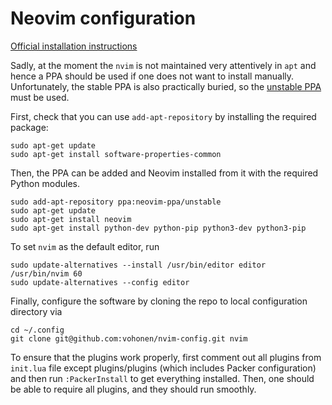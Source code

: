 # Neovim configuration

[Official installation instructions](https://github.com/neovim/neovim/wiki/Installing-Neovim)

Sadly, at the moment the `nvim` is not maintained very attentively in `apt` and hence a PPA should be used if one does not want to install manually. Unfortunately, the stable PPA is also practically buried, so the [unstable PPA](https://launchpad.net/~neovim-ppa/+archive/ubuntu/unstable) must be used.

First, check that you can use `add-apt-repository` by installing the required package:

```shell
sudo apt-get update
sudo apt-get install software-properties-common
```

Then, the PPA can be added and Neovim installed from it with the required Python modules. 

```shell
sudo add-apt-repository ppa:neovim-ppa/unstable
sudo apt-get update
sudo apt-get install neovim
sudo apt-get install python-dev python-pip python3-dev python3-pip
```

To set `nvim` as the default editor, run 

```shell
sudo update-alternatives --install /usr/bin/editor editor /usr/bin/nvim 60
sudo update-alternatives --config editor
```


Finally, configure the software by cloning the repo to local configuration directory via 

```shell
cd ~/.config
git clone git@github.com:vohonen/nvim-config.git nvim
```

To ensure that the plugins work properly, first comment out all plugins from `init.lua` file except plugins/plugins (which includes Packer configuration) and then run `:PackerInstall` to get everything installed. Then, one should be able to require all plugins, and they should run smoothly.
